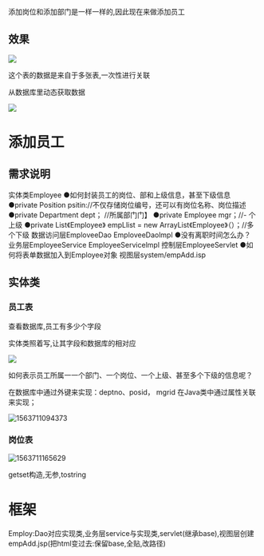 添加岗位和添加部门是一样一样的,因此现在来做添加员工

## 效果

![](https://sumomoriaty.oss-cn-beijing.aliyuncs.com/markdown/20190721195914.png)

这个表的数据是来自于多张表,一次性进行关联

从数据库里动态获取数据

![](https://sumomoriaty.oss-cn-beijing.aliyuncs.com/markdown/20190721195842.png)

# 添加员工

## 需求说明

实体类Employee
●如何封装员工的岗位、部和上级信息，甚至下级信息
●private Position psitin://不仅存储岗位编号，还可以有岗位名称、岗位描述
●private Department dept； //所属部门门】
●private Employee mgr；//- 个上级
●private List《Employee》 empLlist = new ArrayList《Employee》（）；//多个下级
数据访问层EmploveeDao EmploveeDaolmpl
●没有离职时间怎么办？
业务层EmployeeService EmployeeServicelmpl
控制层EmployeeServlet
●如何将表单数据加入到Employee对象
视图层system/empAdd.isp

## 实体类

### 员工表

查看数据库,员工有多少个字段

实体类照着写,让其字段和数据库的相对应

![](https://sumomoriaty.oss-cn-beijing.aliyuncs.com/markdown/20190721200800.png)

如何表示员工所属一一个部门、一个岗位、一个上级、甚至多个下级的信息呢？ 

在数据库中通过外键来实现：deptno、posid， mgrid
在Java类中通过属性关联来实现； 

![1563711094373](C:\Users\RuicyQuan\AppData\Roaming\Typora\typora-user-images\1563711094373.png)

### 岗位表

![1563711165629](C:\Users\RuicyQuan\AppData\Roaming\Typora\typora-user-images\1563711165629.png)

getset构造,无参,tostring

# 框架

Employ:Dao对应实现类,业务层service与实现类,servlet(继承base),视图层创建empAdd.jsp(把html变过去:保留base,全贴,改路径)